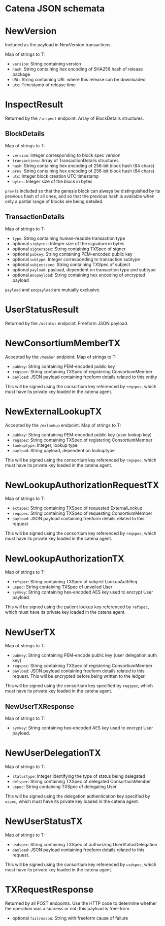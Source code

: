 # Catena JSON schemata

# NewVersion

Included as the payload in NewVersion transactions.

Map of strings to T:
* `version`: String containing version
* `hash`: String containing hex encoding of SHA256 hash of release package
* `URL`: String containing URL where this release can be downloaded
* `utc`: Timestamp of release time

# InspectResult

Returned by the `/inspect` endpoint. Array of BlockDetails structures.

## BlockDetails

Map of strings to T:
* `version`: Integer corresponding to block spec version
* `transactions`: Array of TransactionDetails structures
* `hash`: String containing hex encoding of 256-bit block hash (64 chars)
* `prev`: String containing hex encoding of 256-bit block hash (64 chars)
* `utc`: Integer block creation UTC timestamp
* `bytes`: Integer size of the block in bytes

`prev` is included so that the genesis block can always be distinguished by its
previous hash of all ones, and so that the previous hash is available when only
a partial range of blocks are being detailed.

## TransactionDetails

Map of strings to T:
* `type`: String containing human-readble transaction type
* optional `sigbytes`: Integer size of the signature in bytes
* optional `signerspec`: String containing TXSpec of signer
* optional `pubkey`: String containing PEM-encoded public key
* optional `subtype`: Integer corresponding to transaction subtype
* optional `subjectspec`: String containing TXSpec of subject
* optional `payload`: payload, dependent on transaction type and subtype
* optional `envpayload`: String containing hex encoding of encrypted payload

`payload` and `encpayload` are mutually exclusive.

# UserStatusResult

Returned by the `/ustatus` endpoint. Freeform JSON payload.

# NewConsortiumMemberTX

Accepted by the `/member` endpoint. Map of strings to T:
* `pubkey`: String containing PEM-encoded public key
* `regspec`: String containing TXSpec of registering ConsortiumMember
* `payload`: JSON payload containing freeform details related to this entity

This will be signed using the consortium key referenced by `regspec`,
which must have its private key loaded in the catena agent.

# NewExternalLookupTX

Accepted by the `/exlookup` endpoint. Map of strings to T:
* `pubkey`: String containing PEM-encoded public key (user lookup key)
* `regspec`: String containing TXSpec of registering ConsortiumMember
* `lookuptype`: Integer, lookup type
* `payload`: String payload, dependent on lookuptype

This will be signed using the consortium key referenced by `regspec`,
which must have its private key loaded in the catena agent.

# NewLookupAuthorizationRequestTX

Map of strings to T:
* `extspec`: String containing TXSpec of requested ExternalLookup
* `reqspec`: String containing TXSpec of requesting ConsortiumMember
* `payload`: JSON payload containing freeform details related to this request

This will be signed using the consortium key referenced by `reqspec`,
which must have its private key loaded in the catena agent.

# NewLookupAuthorizationTX

Map of strings to T:
* `refspec`: String containing TXSpec of subject LookupAuthReq
* `uspec`: String containing TXSpec of unveiled User
* `symkey`: String containing hex-encoded AES key used to encrypt User payload.

This will be signed using the patient lookup key referenced by `refspec`,
which must have its private key loaded in the catena agent.

# NewUserTX

Map of strings to T:
* `pubkey`: String containing PEM-encode public key (user delegation auth key)
* `regspec`: String containing TXSpec of registering ConsortiumMember
* `payload`: JSON payload containing freeform details related to this request.
This will be encrypted before being written to the ledger.

This will be signed using the consortium key specified by `regspec`, which must
have its private key loaded in the catena agent.

## NewUserTXResponse

Map of strings to T:
* `symkey`: String containing hex-encoded AES key used to encrypt User payload.

# NewUserDelegationTX

Map of strings to T:
* `statustype`: Integer identifying the type of status being delegated
* `delspec`: String containing TXSpec of delegated ConsortiumMember
* `uspec`: String containing TXSpec of delegating User

This will be signed using the delegation authentication key specified by
`uspec`, which must have its private key loaded in the catena agent.

# NewUserStatusTX
Map of strings to T:
* `usdspec`: String containing TXSpec of authorizing UserStatusDelegation
* `payload`: JSON payload containing freeform details related to this request.

This will be signed using the consortium key referenced by `usdspec`,
which must have its private key loaded in the catena agent.

# TXRequestResponse

Returned by all POST endpoints. Use the HTTP code to determine whether the
operation was a success or not; this payload is free-form.

* optional `failreason`: String with freeform cause of failure
